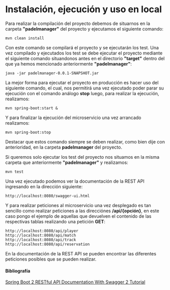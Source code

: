 # Instalación, ejecución y uso en local
Para realizar la compilación del proyecto debemos de situarnos en la carpeta **"padelmanager"** del proyecto y ejecutamos el siguiente comando:

```
mvn clean install
```

Con este comando se compilará el proyecto y se ejecutarán los test. Una vez compilado y ejecutados los test se debe ejecutar el proyecto mediante el siguiente comando situandonos antes en el directorio **"target"** dentro del que ya hemos mencionado anteriormente **"padelmanager"**:

```
java -jar padelmanager-0.0.1-SNAPSHOT.jar
```

La mejor forma para ejecutar el proyecto en producción es hacer uso del siguiente comando, el cual, nos permitirá una vez ejecutado poder parar su ejecución con el comando análogo **stop** luego, para realizar la ejecución, realizamos:

```
mvn spring-boot:start &
```

Y para finalizar la ejecución del microservicio una vez arrancado realizamos:

```
mvn spring-boot:stop
```

Destacar que estos comando siempre se deben realizar, como bien dije con anterioridad, en la carpeta **padelmanager** del proyecto.

Si queremos solo ejecutar los test del proyecto nos situamos en la misma carpeta que anteriormente **"padelmanager"** y realizamos:

```
mvn test
```

Una vez ejecutado podemos ver la documentación de la REST API ingresando en la dirección siguiente:

```
http://localhost:8080/swagger-ui.html
```

Y para realizar peticiones al microservicio una vez desplegado es tan sencillo como realizar peticiones a las direcciónes **/api/{opción}**, en este caso pongo el ejemplo de aquellas que devuelven el contenido de las respectivas tablas realizando una petición **GET**:

```
http://localhost:8080/api/player
http://localhost:8080/api/match
http://localhost:8080/api/track
http://localhost:8080/api/reservation
```

En la documentación de la REST API se pueden encontrar las diferentes peticiones posibles que se pueden realizar.

#### Bibliografía
[Spring Boot 2 RESTful API Documentation With Swagger 2 Tutorial](https://dzone.com/articles/spring-boot-2-restful-api-documentation-with-swagg)
